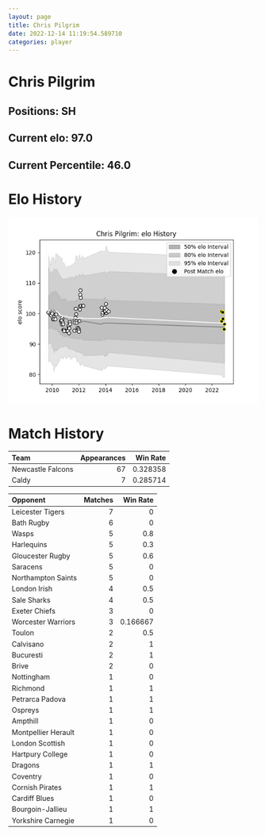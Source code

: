 ```yaml
---  
layout: page  
title: Chris Pilgrim  
date: 2022-12-14 11:19:54.589710  
categories: player  
---
```

# Chris Pilgrim

## Positions: SH

## Current elo: 97.0

## Current Percentile: 46.0

# Elo History


![elo history](history_ChrisPilgrim.png)
# Match History


| Team              |   Appearances |   Win Rate |
|:------------------|--------------:|-----------:|
| Newcastle Falcons |            67 |   0.328358 |
| Caldy             |             7 |   0.285714 |

| Opponent            |   Matches |   Win Rate |
|:--------------------|----------:|-----------:|
| Leicester Tigers    |         7 |   0        |
| Bath Rugby          |         6 |   0        |
| Wasps               |         5 |   0.8      |
| Harlequins          |         5 |   0.3      |
| Gloucester Rugby    |         5 |   0.6      |
| Saracens            |         5 |   0        |
| Northampton Saints  |         5 |   0        |
| London Irish        |         4 |   0.5      |
| Sale Sharks         |         4 |   0.5      |
| Exeter Chiefs       |         3 |   0        |
| Worcester Warriors  |         3 |   0.166667 |
| Toulon              |         2 |   0.5      |
| Calvisano           |         2 |   1        |
| Bucuresti           |         2 |   1        |
| Brive               |         2 |   0        |
| Nottingham          |         1 |   0        |
| Richmond            |         1 |   1        |
| Petrarca Padova     |         1 |   1        |
| Ospreys             |         1 |   1        |
| Ampthill            |         1 |   0        |
| Montpellier Herault |         1 |   0        |
| London Scottish     |         1 |   0        |
| Hartpury College    |         1 |   0        |
| Dragons             |         1 |   1        |
| Coventry            |         1 |   0        |
| Cornish Pirates     |         1 |   1        |
| Cardiff Blues       |         1 |   0        |
| Bourgoin-Jallieu    |         1 |   1        |
| Yorkshire Carnegie  |         1 |   0        |